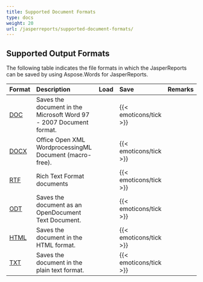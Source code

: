 ```yaml
---
title: Supported Document Formats
type: docs
weight: 20
url: /jasperreports/supported-document-formats/
---
```


## **Supported Output Formats**

The following table indicates the file formats in which the JasperReports can be saved by using Aspose.Words for JasperReports.

|**Format**|**Description**|**Load**|**Save**|**Remarks**|
| :- | :- | :- | :- | :- |
|[DOC](https://docs.fileformat.com/word-processing/doc/)|Saves the document in the Microsoft Word 97 - 2007 Document format.| |{{< emoticons/tick >}}| |
|[DOCX](https://docs.fileformat.com/word-processing/docx/)|Office Open XML WordprocessingML Document (macro-free).| |{{< emoticons/tick >}}| |
|[RTF](https://docs.fileformat.com/word-processing/rtf/)|Rich Text Format documents| |{{< emoticons/tick >}}| |
|[ODT](https://docs.fileformat.com/word-processing/odt/)|Saves the document as an OpenDocument Text Document.| |{{< emoticons/tick >}}| |
|[HTML](https://docs.fileformat.com/web/html/)|Saves the document in the HTML format.| |{{< emoticons/tick >}}| |
|[TXT](https://docs.fileformat.com/word-processing/txt/)|Saves the document in the plain text format.| |{{< emoticons/tick >}}| |

